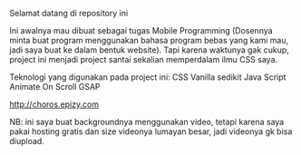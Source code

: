 Selamat datang di repository ini

Ini awalnya mau dibuat sebagai tugas Mobile Programming (Dosennya minta buat program menggunakan bahasa program bebas yang kami mau, jadi saya buat ke dalam bentuk website).
Tapi karena waktunya gak cukup, project ini menjadi project santai sekalian memperdalam ilmu CSS saya.

Teknologi yang digunakan pada project ini:
CSS Vanilla
sedikit Java Script
Animate On Scroll
GSAP

http://choros.epizy.com

NB: ini saya buat backgroundnya menggunakan video, tetapi karena saya pakai hosting gratis dan size videonya lumayan besar, jadi videonya gk bisa diupload.
